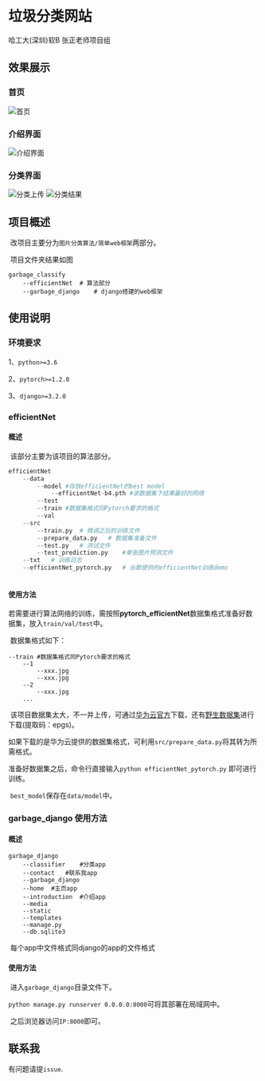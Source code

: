 # 垃圾分类网站

哈工大(深圳)软B 张正老师项目组

## 效果展示

### 首页

![首页](https://gitee.com/shen_wenxin0510/readme-pictures/raw/master/image-20210502175017215.png)


### 介绍界面
![介绍界面](https://gitee.com/shen_wenxin0510/readme-pictures/raw/master/image-20210502175254713.png)
### 分类界面

![分类上传](https://gitee.com/shen_wenxin0510/readme-pictures/raw/master/image-20210502175901239.png)
![分类结果](https://gitee.com/shen_wenxin0510/readme-pictures/raw/master/image-20210502175940404.png)

## 项目概述

​	改项目主要分为``图片分类算法/简单web框架``两部分。

​	项目文件夹结果如图

```
garbage_classify
	--efficientNet	# 算法部分
	--garbage_django	# django搭建的web框架
```

## 使用说明

### 环境要求

1、``python>=3.6``

2、``pytorch>=1.2.0``

3、``django>=3.2.0``

### efficientNet

#### 概述

​	该部分主要为该项目的算法部分。

```python
efficientNet
	--data
		--model	#存放efficientNet的best model
			--efficientNet-b4.pth #该数据集下结果最好的网络
		--test	
		--train #数据集格式同Pytorch要求的格式
		--val
	--src
		--train.py	# 微调之后的训练文件
		--prepare_data.py	# 数据集准备文件
		--test.py	# 测试文件
		--test_prediction.py	#单张图片预测文件
	--txt	# 训练日志
	--efficientNet_pytorch.py	# 谷歌提供的efficientNet训练demo
	
```

#### 使用方法

​	若需要进行算法网络的训练，需按照**pytorch_efficientNet**数据集格式准备好数据集，放入``train/val/test``中。

​	数据集格式如下：

```
--train #数据集格式同Pytorch要求的格式
	--1
		--xxx.jpg
		--xxx.jpg
	--2
		--xxx.jpg
	...
```

​	该项目数据集太大，不一并上传，可通过[华为云官方](https://developer.huaweicloud.com/hero/forum.php?mod=viewthread&tid=24106)下载，还有[野生数据集](https://pan.baidu.com/s/1SulD2MqZx_U891JXeI2-2g)进行下载(提取码：epgs)。

​	如果下载的是华为云提供的数据集格式，可利用``src/prepare_data.py``将其转为所需格式。

​	准备好数据集之后，命令行直接输入``python efficientNet_pytorch.py`` 即可进行训练。

​	``best_model``保存在``data/model``中。

### garbage_django 使用方法

#### 概述

```
garbage_django
	--classifier	#分类app
	--contact	#联系我app
	--garbage_django
	--home	#主页app
	--introduction	#介绍app
	--media
	--static
	--templates
	--manage.py
	--db.sqlite3
```

​	每个app中文件格式同django的app的文件格式

#### 使用方法

​	进入``garbage_django``目录文件下。

​	``python manage.py runserver 0.0.0.0:8000``可将其部署在局域网中。

​	之后浏览器访问``IP:8000``即可。

## 联系我

有问题请提``issue``.
